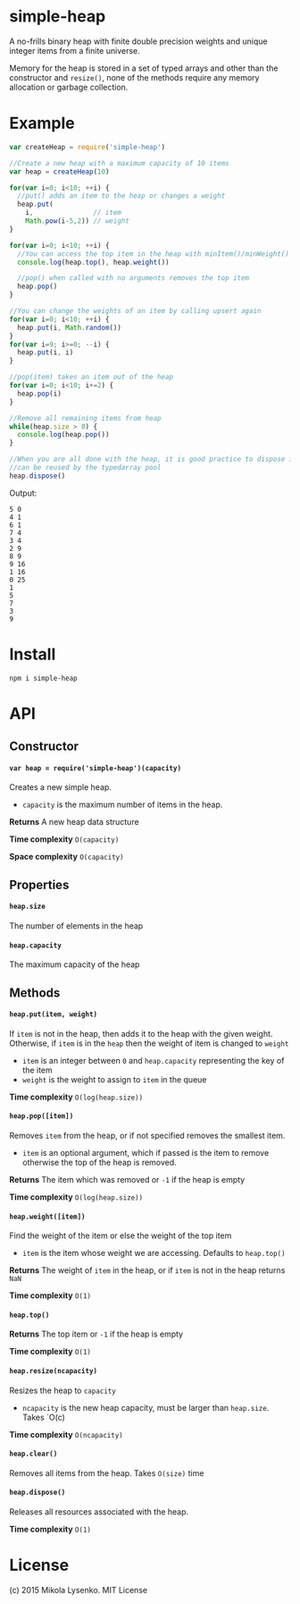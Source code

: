 simple-heap
===========
A no-frills binary heap with finite double precision weights and unique integer items from a finite universe.

Memory for the heap is stored in a set of typed arrays and other than the constructor and `resize()`, none of the methods require any memory allocation or garbage collection.

# Example

```javascript
var createHeap = require('simple-heap')

//Create a new heap with a maximum capacity of 10 items
var heap = createHeap(10)

for(var i=0; i<10; ++i) {
  //put() adds an item to the heap or changes a weight
  heap.put(
    i,               // item
    Math.pow(i-5,2)) // weight
}

for(var i=0; i<10; ++i) {
  //You can access the top item in the heap with minItem()/minWeight()
  console.log(heap.top(), heap.weight())

  //pop() when called with no arguments removes the top item
  heap.pop()
}

//You can change the weights of an item by calling upsert again
for(var i=0; i<10; ++i) {
  heap.put(i, Math.random())
}
for(var i=9; i>=0; --i) {
  heap.put(i, i)
}

//pop(item) takes an item out of the heap
for(var i=0; i<10; i+=2) {
  heap.pop(i)
}

//Remove all remaining items from heap
while(heap.size > 0) {
  console.log(heap.pop())
}

//When you are all done with the heap, it is good practice to dispose it so its memory
//can be reused by the typedarray pool
heap.dispose()
```

Output:

```
5 0
4 1
6 1
7 4
3 4
2 9
8 9
9 16
1 16
0 25
1
5
7
3
9
```

# Install

```
npm i simple-heap
```

# API

## Constructor

#### `var heap = require('simple-heap')(capacity)`
Creates a new simple heap. 

* `capacity` is the maximum number of items in the heap.

**Returns** A new heap data structure

**Time complexity** `O(capacity)`

**Space complexity** `O(capacity)`

## Properties

#### `heap.size`
The number of elements in the heap

#### `heap.capacity`
The maximum capacity of the heap

## Methods

#### `heap.put(item, weight)`
If `item` is not in the heap, then adds it to the heap with the given weight.  Otherwise, if `item` is in the `heap` then the weight of item is changed to `weight`

* `item` is an integer between `0` and `heap.capacity` representing the key of the item
* `weight` is the weight to assign to `item` in the queue

**Time complexity** `O(log(heap.size))`

#### `heap.pop([item])`
Removes `item` from the heap, or if not specified removes the smallest item.

* `item` is an optional argument, which if passed is the item to remove otherwise the top of the heap is removed.

**Returns** The item which was removed or `-1` if the heap is empty

**Time complexity** `O(log(heap.size))`

#### `heap.weight([item])`
Find the weight of the item or else the weight of the top item

* `item` is the item whose weight we are accessing.  Defaults to `heap.top()`

**Returns** The weight of `item` in the heap, or if `item` is not in the heap returns `NaN`

**Time complexity** `O(1)`

#### `heap.top()`

**Returns** The top item or `-1` if the heap is empty

**Time complexity** `O(1)`

#### `heap.resize(ncapacity)`
Resizes the heap to `capacity`

* `ncapacity` is the new heap capacity, must be larger than `heap.size`.  Takes `O(c)

**Time complexity** `O(ncapacity)`

#### `heap.clear()`
Removes all items from the heap.  Takes `O(size)` time

#### `heap.dispose()`
Releases all resources associated with the heap.

**Time complexity** `O(1)`

# License
(c) 2015 Mikola Lysenko. MIT License